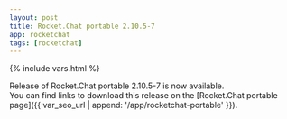 ```yaml
---
layout: post
title: Rocket.Chat portable 2.10.5-7
app: rocketchat
tags: [rocketchat]
---
```

{% include vars.html %}

Release of Rocket.Chat portable 2.10.5-7 is now available.<br />
You can find links to download this release on the [Rocket.Chat portable page]({{ var_seo_url | append: '/app/rocketchat-portable' }}).